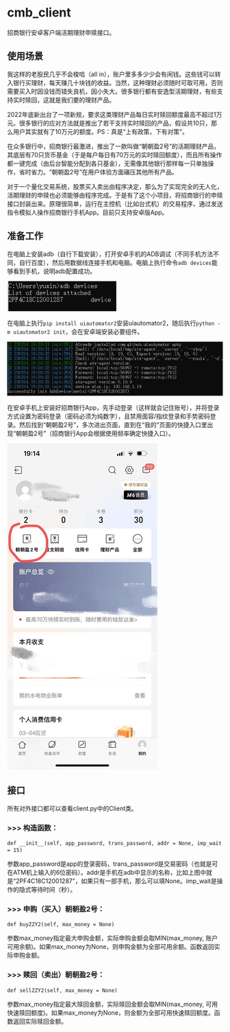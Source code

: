 # cmb_client

招商银行安卓客户端活期理财申赎接口。

## 使用场景

我这样的老股民几乎不会梭哈（all in），账户里多多少少会有闲钱。这些钱可以转入银行买理财，每天赚几十块钱的收益。当然，这种理财必须随时可取可用，否则需要买入时因没钱而错失良机，因小失大。很多银行都有安逸型活期理财，有些支持实时赎回，这就是我们要的理财产品。

2022年底新出台了一项新规，要求这类理财产品每日实时赎回额度最高不超过1万元。很多银行的应对方法就是推出了若干支持实时赎回的产品，假设共10只，那么用户其实就有了10万元的额度。PS：真是“上有政策，下有对策”。

在众多银行中，招商银行最激进，推出了一款叫做“朝朝盈2号”的活期理财产品，其底层有70只货币基金（于是每户每日有70万元的实时赎回额度），而且所有操作都一键完成（由后台智能分配到各只基金），无需像其他银行那样每一只单独操作，省时省力。“朝朝盈2号”在用户体验方面碾压其他所有产品。

对于一个量化交易系统，股票买入卖出由程序决定，那么为了实现完全的无人化，活期理财的申赎也必须能够由程序完成。于是有了这个小项目，将招商银行的申赎接口封装出来。原理很简单，运行在主控机（比如台式机）的交易程序，通过发送指令模拟人操作招商银行手机App。目前只支持安卓版App。

## 准备工作

在电脑上安装adb（自行下载安装），打开安卓手机的ADB调试（不同手机方法不同，自行百度），然后用数据线连接手机和电脑。电脑上执行命令`adb devices`能够看到手机，说明adb配置成功。

![adb](image/adb.png)

在电脑上执行`pip install uiautomator2`安装uiautomator2，随后执行`python -m uiautomator2 init`，会在安卓端安装必要组件。

![uiautomator2](image/uiautomator2_init.png)

在安卓手机上安装好招商银行App，先手动登录（这样就会记住账号），并将登录方式设置为密码登录（密码必须为纯数字），且禁用面容/指纹登录和手势密码登录。然后找到“朝朝盈2号”，多次进出页面，直到在“我的”页面的快捷入口里出现“朝朝盈2号”（招商银行App会根据使用频率确定快捷入口）。

![我的](image/mine_page.jpg)

## 接口

所有对外接口都可以查看client.py中的Client类。

### >>> 构造函数：
```
def __init__(self, app_password, trans_password, addr = None, imp_wait = 15)
```
参数app_password是app的登录密码，trans_password是交易密码（也就是可在ATM机上输入的6位密码）。addr是手机在adb中显示的名称，比如上图中就是“2PF4C18C12001287”，如果只有一部手机，那么可以填None。imp_wait是操作的隐式等待时间（秒）。

### >>> 申购（买入）朝朝盈2号：
```
def buyZZY2(self, max_money = None)
```
参数max_money指定最大申购金额，实际申购金额会取MIN(max_money, 账户可用余额)。如果max_money为None，则申购金额为全部可用余额。函数返回实际申购金额。

### >>> 赎回（卖出）朝朝盈2号：
```
def sellZZY2(self, max_money = None)
```
参数max_money指定最大赎回金额，实际赎回金额会取MIN(max_money, 可用快速赎回额度)。如果max_money为None，则金额为全部可用快速赎回额度。函数返回实际赎回金额。

